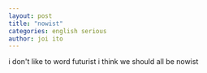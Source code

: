 ```yaml
---
layout: post
title: "nowist"
categories: english serious
author: joi ito
---
```

i don't like to word futurist i think we should all be nowist
